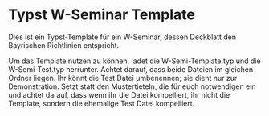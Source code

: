 # Typst W-Seminar Template
Dies ist ein Typst-Template für ein W-Seminar, dessen Deckblatt den Bayrischen Richtlinien entspricht.

Um das Template nutzen zu können, ladet die W-Semi-Template.typ und die W-Semi-Test.typ herrunter. Achtet darauf, dass beide Dateien im gleichen Ordner liegen. Ihr könnt die Test Datei umbenennen; sie dient nur zur Demonstration. Setzt statt den Mustertieteln, die für euch notwendigen ein und achtet darauf, dass wenn ihr die Datei kompelliert, ihr nicht die Template, sondern die ehemalige Test Datei kompelliert.
